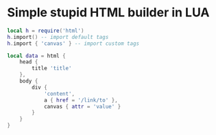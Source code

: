 Simple stupid HTML builder in LUA
=================================

```lua
local h = require('html')
h.import() -- import default tags
h.import { 'canvas' } -- import custom tags

local data = html {
    head {
        title 'title'
    },
    body {
        div {
            'content',
            a { href = '/link/to' },
            canvas { attr = 'value' }
        }
    }
}
```
